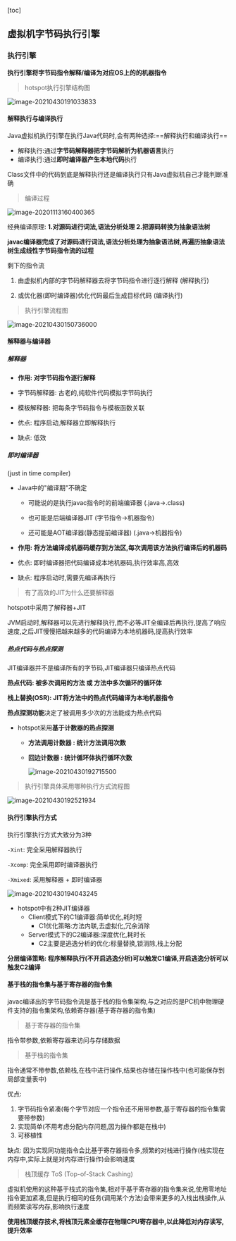 [toc]



## 虚拟机字节码执行引擎

### 执行引擎

**执行引擎将字节码指令解释/编译为对应OS上的的机器指令**

> hotspot执行引擎结构图

![image-20210430191033833](虚拟机字节码执行引擎.assets/image-20210430191033833.png)







#### 解释执行与编译执行

Java虚拟机执行引擎在执行Java代码时,会有两种选择:==解释执行和编译执行==

- 解释执行:通过**字节码解释器把字节码解析为机器语言**执行
- 编译执行:通过**即时编译器产生本地代码**执行

Class文件中的代码到底是解释执行还是编译执行只有Java虚拟机自己才能判断准确

> 编译过程

![image-20201113160400365](虚拟机字节码执行引擎.assets/image-20201113160400365.png)

经典编译原理: **1.对源码进行词法,语法分析处理 2.把源码转换为抽象语法树**

**javac编译器完成了对源码进行词法,语法分析处理为抽象语法树,再遍历抽象语法树生成线性字节码指令流的过程**

剩下的指令流

1. 由虚拟机内部的字节码解释器去将字节码指令进行逐行解释  (解释执行)

2. 或优化器(即时编译器)优化代码最后生成目标代码  (编译执行)



> 执行引擎流程图

![image-20210430150736000](虚拟机字节码执行引擎.assets/image-20210430150736000.png)



#### 解释器与编译器

##### 解释器

- **作用: 对字节码指令逐行解释**

- 字节码解释器: 古老的,纯软件代码模拟字节码执行
- 模板解释器: 把每条字节码指令与模板函数关联
- 优点: 程序启动,解释器立即解释执行
- 缺点: 低效



##### 即时编译器

(just in time compiler)

- Java中的"编译期"不确定

	- 可能说的是执行javac指令时的前端编译器 (.java->.class)

	- 也可能是后端编译器JIT (字节指令->机器指令)
	- 还可能是AOT编译器(静态提前编译器)  (.java->机器指令)

- **作用: 将方法编译成机器码缓存到方法区,每次调用该方法执行编译后的机器码**

- 优点: 即时编译器把代码编译成本地机器码,执行效率高,高效

- 缺点: 程序启动时,需要先编译再执行



> 有了高效的JIT为什么还要解释器

hotspot中采用了解释器+JIT

JVM启动时,解释器可以先进行解释执行,而不必等JIT全编译后再执行,提高了响应速度,之后JIT慢慢把越来越多的代码编译为本地机器码,提高执行效率



##### 热点代码与热点探测

JIT编译器并不是编译所有的字节码,JIT编译器只编译热点代码

**热点代码: 被多次调用的方法 或 方法中多次循环的循环体**

**栈上替换(OSR): JIT将方法中的热点代码编译为本地机器指令**

**热点探测功能**决定了被调用多少次的方法能成为热点代码

- hotspot采用**基于计数器的热点探测**

	- **方法调用计数器 : 统计方法调用次数**

	- **回边计数器 : 统计循环体执行循环次数**

		![image-20210430192715500](虚拟机字节码执行引擎.assets/image-20210430192715500.png)

> 执行引擎具体采用哪种执行方式流程图

![image-20210430192521934](虚拟机字节码执行引擎.assets/image-20210430192521934.png)





#### 执行引擎执行方式

执行引擎执行方式大致分为3种

`-Xint`: 完全采用解释器执行

`-Xcomp`: 完全采用即时编译器执行

`-Xmixed`: 采用解释器 + 即时编译器

![image-20210430194043245](虚拟机字节码执行引擎.assets/image-20210430194043245.png)

- hotspot中有2种JIT编译器
	- Client模式下的C1编译器:简单优化,耗时短
		- C1优化策略:方法内联,去虚拟化,冗余消除
	- Server模式下的C2编译器:深度优化,耗时长
		- C2主要是逃逸分析的优化:标量替换,锁消除,栈上分配

**分层编译策略: 程序解释执行(不开启逃逸分析)可以触发C1编译,开启逃逸分析可以触发C2编译**





#### 基于栈的指令集与基于寄存器的指令集

javac编译出的字节码指令流是基于栈的指令集架构,与之对应的是PC机中物理硬件支持的指令集架构,依赖寄存器(基于寄存器的指令集)

> 基于寄存器的指令集

指令带参数,依赖寄存器来访问与存储数据



> 基于栈的指令集

指令通常不带参数,依赖栈,在栈中进行操作,结果也存储在操作栈中(也可能保存到局部变量表中)

优点:

1. 字节码指令紧凑(每个字节对应一个指令还不用带参数,基于寄存器的指令集需要带参数)
2. 实现简单(不用考虑分配内存问题,因为操作都是在栈中)
3. 可移植性

缺点: 因为实现同功能指令会比基于寄存器指令多,频繁的对栈进行操作(栈实现在内存中,实际上就是对内存进行操作)会影响速度



> 栈顶缓存 ToS (Top-of-Stack Cashing)

虚拟机使用的这种基于栈式的指令集,相对于基于寄存器的指令集来说,使用零地址指令更加紧凑,但是执行相同的任务(调用某个方法)会带来更多的入栈出栈操作,从而频繁读写内存,影响执行速度

**使用栈顶缓存技术,将栈顶元素全缓存在物理CPU寄存器中,以此降低对内存读写,提升效率**



